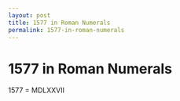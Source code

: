 ```yaml
---
layout: post
title: 1577 in Roman Numerals
permalink: 1577-in-roman-numerals
---
```


# 1577 in Roman Numerals

1577 = MDLXXVII
